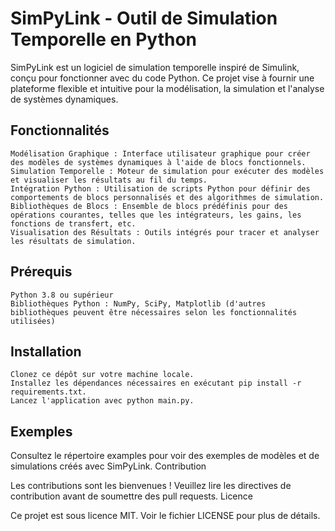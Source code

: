 # SimPyLink - Outil de Simulation Temporelle en Python

SimPyLink est un logiciel de simulation temporelle inspiré de Simulink, conçu pour fonctionner avec du code Python. Ce projet vise à fournir une plateforme flexible et intuitive pour la modélisation, la simulation et l'analyse de systèmes dynamiques.

## Fonctionnalités

    Modélisation Graphique : Interface utilisateur graphique pour créer des modèles de systèmes dynamiques à l'aide de blocs fonctionnels.
    Simulation Temporelle : Moteur de simulation pour exécuter des modèles et visualiser les résultats au fil du temps.
    Intégration Python : Utilisation de scripts Python pour définir des comportements de blocs personnalisés et des algorithmes de simulation.
    Bibliothèques de Blocs : Ensemble de blocs prédéfinis pour des opérations courantes, telles que les intégrateurs, les gains, les fonctions de transfert, etc.
    Visualisation des Résultats : Outils intégrés pour tracer et analyser les résultats de simulation.

## Prérequis

    Python 3.8 ou supérieur
    Bibliothèques Python : NumPy, SciPy, Matplotlib (d'autres bibliothèques peuvent être nécessaires selon les fonctionnalités utilisées)

## Installation

    Clonez ce dépôt sur votre machine locale.
    Installez les dépendances nécessaires en exécutant pip install -r requirements.txt.
    Lancez l'application avec python main.py.

## Exemples

Consultez le répertoire examples pour voir des exemples de modèles et de simulations créés avec SimPyLink.
Contribution

Les contributions sont les bienvenues ! Veuillez lire les directives de contribution avant de soumettre des pull requests.
Licence

Ce projet est sous licence MIT. Voir le fichier LICENSE pour plus de détails.

